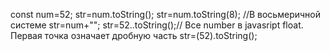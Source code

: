 const num=52;
str=num.toString();
str=num.toString(8); //В восьмеричной системе
str=num+"";
str=52..toString();// Все number в javasript float. Первая точка означает дробную часть
str=(52).toString();